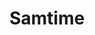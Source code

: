 ---
id: 5
title: Samtime
description: Samtime est une chaîne YouTube spécialisée dans les tests et critiques de matériel informatique. Il parle avec humour de nouveautés dans le monde de la tech.
banner: /img/tech-watch/samtime-banner.jpg
bannerFill: contain
type: youtube
sourceLink: https://www.youtube.com/@SAMTIME
---